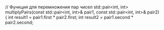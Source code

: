 // Функция для перемножения пар чисел
std::pair<int, int> multiplyPairs(const std::pair<int, int>& pair1, const std::pair<int, int>& pair2) {
    int result1 = pair1.first * pair2.first;
    int result2 = pair1.second * pair2.second;
